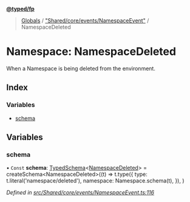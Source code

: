 **[@typed/fp](../README.md)**

> [Globals](../globals.md) / ["Shared/core/events/NamespaceEvent"](_shared_core_events_namespaceevent_.md) / NamespaceDeleted

# Namespace: NamespaceDeleted

When a Namespace is being deleted from the environment.

## Index

### Variables

* [schema](_shared_core_events_namespaceevent_.namespacedeleted.md#schema)

## Variables

### schema

• `Const` **schema**: [TypedSchema](../interfaces/_io_typedschema_.typedschema.md)\<[NamespaceDeleted](_shared_core_events_namespaceevent_.namespacedeleted.md)> = createSchema\<NamespaceDeleted>((t) => t.type({ type: t.literal('namespace/deleted'), namespace: Namespace.schema(t), }), )

*Defined in [src/Shared/core/events/NamespaceEvent.ts:116](https://github.com/TylorS/typed-fp/blob/f129829/src/Shared/core/events/NamespaceEvent.ts#L116)*
